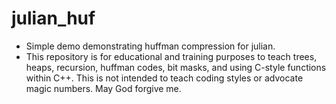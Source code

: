 # julian_huf
* Simple demo demonstrating huffman compression for julian.
* This repository is for educational and training purposes to teach trees, heaps, recursion, huffman codes, bit masks, and using C-style functions within C++.  This is not intended to teach coding styles or advocate magic numbers.  May God forgive me.
